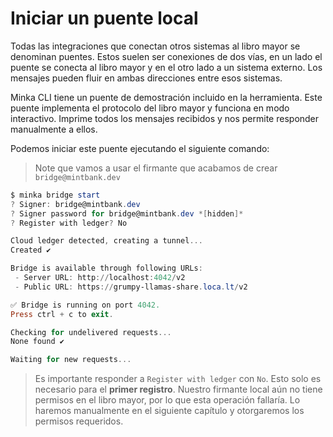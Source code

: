 # Iniciar un puente local

Todas las integraciones que conectan otros sistemas al libro mayor se denominan puentes. Estos suelen ser conexiones de dos vías, en un lado el puente se conecta al libro mayor y en el otro lado a un sistema externo. Los mensajes pueden fluir en ambas direcciones entre esos sistemas.

Minka CLI tiene un puente de demostración incluido en la herramienta. Este puente implementa el protocolo del libro mayor y funciona en modo interactivo. Imprime todos los mensajes recibidos y nos permite responder manualmente a ellos.

Podemos iniciar este puente ejecutando el siguiente comando:&#x20;

> Note que vamos a usar el firmante que acabamos de crear `bridge@mintbank.dev`

```powershell
$ minka bridge start
? Signer: bridge@mintbank.dev
? Signer password for bridge@mintbank.dev *[hidden]*
? Register with ledger? No

Cloud ledger detected, creating a tunnel...
Created ✔

Bridge is available through following URLs:
 - Server URL: http://localhost:4042/v2
 - Public URL: https://grumpy-llamas-share.loca.lt/v2

✅ Bridge is running on port 4042.
Press ctrl + c to exit.

Checking for undelivered requests...
None found ✔

Waiting for new requests... 
```

> Es importante responder a `Register with ledger` con `No`. Esto solo es necesario para el **primer registro**. Nuestro firmante local aún no tiene permisos en el libro mayor, por lo que esta operación fallaría. Lo haremos manualmente en el siguiente capítulo y otorgaremos los permisos requeridos.

